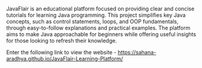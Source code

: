 JavaFlair is an educational platform focused on providing clear and concise tutorials for learning Java programming.
This project simplifies key Java concepts, such as control statements, loops, and OOP fundamentals, through easy-to-follow explanations and practical examples. 
The platform aims to make Java approachable for beginners while offering useful insights for those looking to refresh their knowledge.

Enter the following link to view the website -  https://sahana-aradhya.github.io/JavaFlair-Learning-Platform/
